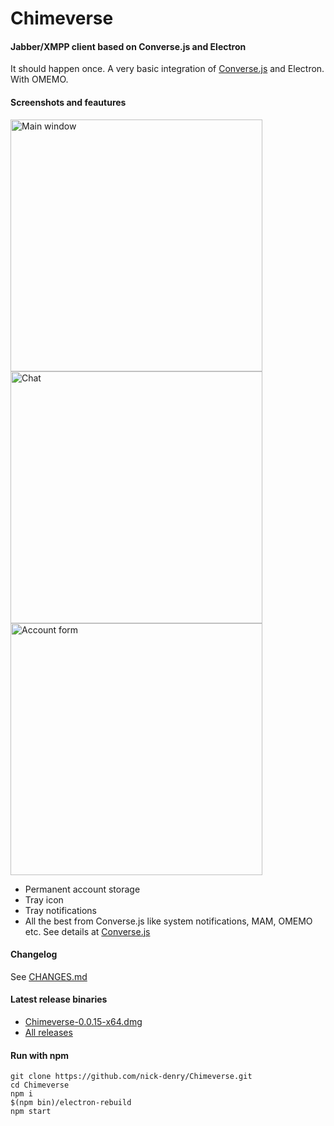 # Chimeverse

#### Jabber/XMPP client based on Converse.js and Electron

It should happen once.
A very basic integration of [Converse.js](https://conversejs.org/) and Electron. With OMEMO.

#### Screenshots and feautures
<p float="left">
<img width="403" alt="Main window" src="https://user-images.githubusercontent.com/1450983/56779297-0758ad80-67e3-11e9-95af-f2c7b4264402.png">
<img width="403" alt="Chat" src="https://user-images.githubusercontent.com/1450983/56779327-2fe0a780-67e3-11e9-8380-97af16e3f06b.png">
<img width="403" alt="Account form" src="https://user-images.githubusercontent.com/1450983/56779344-41c24a80-67e3-11e9-8046-de6f68565cfd.png">
</p>

- Permanent account storage
- Tray icon
- Tray notifications
- All the best from Converse.js like system notifications, MAM, OMEMO etc. See details at [Converse.js](https://conversejs.org/)

#### Changelog

See [CHANGES.md](https://github.com/nick-denry/Chimeverse/blob/master/CHANGES.md)

#### Latest release binaries
   - [Chimeverse-0.0.15-x64.dmg](https://github.com/nick-denry/Chimeverse/releases/download/0.0.15/Chimeverse-0.0.15-x64.dmg)
   - [All releases](https://github.com/nick-denry/Chimeverse/releases)

#### Run with npm

```
git clone https://github.com/nick-denry/Chimeverse.git
cd Chimeverse
npm i
$(npm bin)/electron-rebuild
npm start
```
